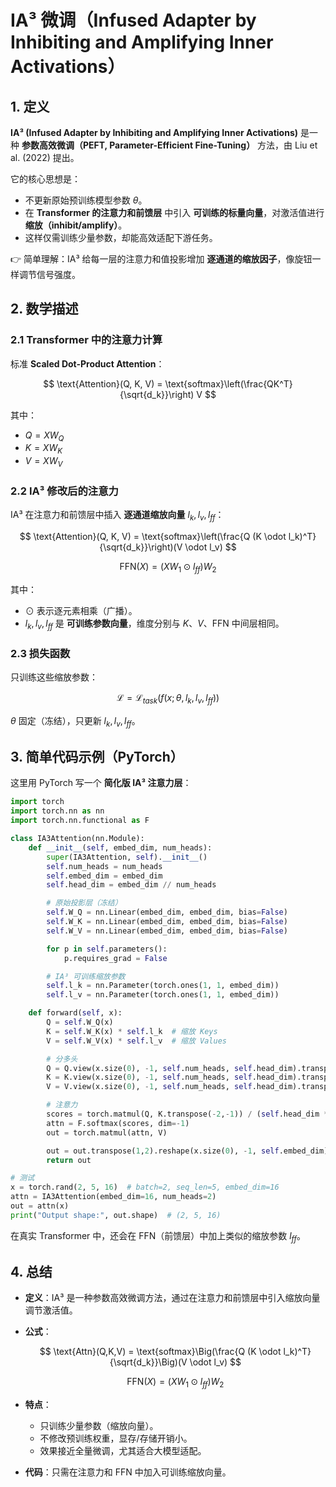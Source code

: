 
# IA³ 微调（Infused Adapter by Inhibiting and Amplifying Inner Activations）

## 1. 定义

**IA³ (Infused Adapter by Inhibiting and Amplifying Inner Activations)** 是一种 **参数高效微调（PEFT, Parameter-Efficient Fine-Tuning）** 方法，由 Liu et al. (2022) 提出。

它的核心思想是：

* 不更新原始预训练模型参数 $\theta$。
* 在 **Transformer 的注意力和前馈层** 中引入 **可训练的标量向量**，对激活值进行 **缩放（inhibit/amplify）**。
* 这样仅需训练少量参数，却能高效适配下游任务。

👉 简单理解：IA³ 给每一层的注意力和值投影增加 **逐通道的缩放因子**，像旋钮一样调节信号强度。



## 2. 数学描述

### 2.1 Transformer 中的注意力计算

标准 **Scaled Dot-Product Attention**：

$$
\text{Attention}(Q, K, V) = \text{softmax}\left(\frac{QK^T}{\sqrt{d_k}}\right) V
$$

其中：

* $Q = XW_Q$
* $K = XW_K$
* $V = XW_V$

### 2.2 IA³ 修改后的注意力

IA³ 在注意力和前馈层中插入 **逐通道缩放向量** $l_k, l_v, l_{ff}$：

$$
\text{Attention}(Q, K, V) = \text{softmax}\left(\frac{Q (K \odot l_k)^T}{\sqrt{d_k}}\right)(V \odot l_v)
$$

$$
\text{FFN}(X) = (X W_1 \odot l_{ff}) W_2
$$

其中：

* $\odot$ 表示逐元素相乘（广播）。
* $l_k, l_v, l_{ff}$ 是 **可训练参数向量**，维度分别与 $K$、$V$、FFN 中间层相同。

### 2.3 损失函数

只训练这些缩放参数：

$$
\mathcal{L} = \mathcal{L}_{task}(f(x; \theta, l_k, l_v, l_{ff}))
$$

$\theta$ 固定（冻结），只更新 $l_k, l_v, l_{ff}$。



## 3. 简单代码示例（PyTorch）

这里用 PyTorch 写一个 **简化版 IA³ 注意力层**：

```python
import torch
import torch.nn as nn
import torch.nn.functional as F

class IA3Attention(nn.Module):
    def __init__(self, embed_dim, num_heads):
        super(IA3Attention, self).__init__()
        self.num_heads = num_heads
        self.embed_dim = embed_dim
        self.head_dim = embed_dim // num_heads

        # 原始投影层（冻结）
        self.W_Q = nn.Linear(embed_dim, embed_dim, bias=False)
        self.W_K = nn.Linear(embed_dim, embed_dim, bias=False)
        self.W_V = nn.Linear(embed_dim, embed_dim, bias=False)

        for p in self.parameters():
            p.requires_grad = False

        # IA³ 可训练缩放参数
        self.l_k = nn.Parameter(torch.ones(1, 1, embed_dim))
        self.l_v = nn.Parameter(torch.ones(1, 1, embed_dim))

    def forward(self, x):
        Q = self.W_Q(x)
        K = self.W_K(x) * self.l_k  # 缩放 Keys
        V = self.W_V(x) * self.l_v  # 缩放 Values

        # 分多头
        Q = Q.view(x.size(0), -1, self.num_heads, self.head_dim).transpose(1,2)
        K = K.view(x.size(0), -1, self.num_heads, self.head_dim).transpose(1,2)
        V = V.view(x.size(0), -1, self.num_heads, self.head_dim).transpose(1,2)

        # 注意力
        scores = torch.matmul(Q, K.transpose(-2,-1)) / (self.head_dim ** 0.5)
        attn = F.softmax(scores, dim=-1)
        out = torch.matmul(attn, V)

        out = out.transpose(1,2).reshape(x.size(0), -1, self.embed_dim)
        return out

# 测试
x = torch.rand(2, 5, 16)  # batch=2, seq_len=5, embed_dim=16
attn = IA3Attention(embed_dim=16, num_heads=2)
out = attn(x)
print("Output shape:", out.shape)  # (2, 5, 16)
```

在真实 Transformer 中，还会在 FFN（前馈层）中加上类似的缩放参数 $l_{ff}$。



## 4. 总结

* **定义**：IA³ 是一种参数高效微调方法，通过在注意力和前馈层中引入缩放向量调节激活值。
* **公式**：

  $$
  \text{Attn}(Q,K,V) = \text{softmax}\Big(\frac{Q (K \odot l_k)^T}{\sqrt{d_k}}\Big)(V \odot l_v)
  $$

  $$
  \text{FFN}(X) = (X W_1 \odot l_{ff}) W_2
  $$
* **特点**：

  * 只训练少量参数（缩放向量）。
  * 不修改预训练权重，显存/存储开销小。
  * 效果接近全量微调，尤其适合大模型适配。
* **代码**：只需在注意力和 FFN 中加入可训练缩放向量。



